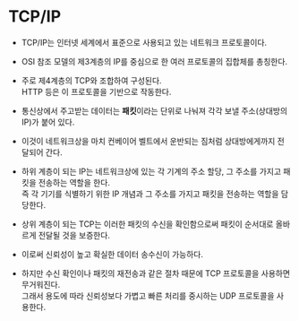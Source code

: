 # TCP/IP

* TCP/IP는 인터넷 세계에서 표준으로 사용되고 있는 네트워크 프로토콜이다.

* OSI 참조 모델의 제3계층의 IP를 중심으로 한 여러 프로토콜의 집합체를 총칭한다.

* 주로 제4계층의 TCP와 조합하여 구성된다. <br> HTTP 등은 이 프로토콜을 기반으로 작동한다.

* 통신상에서 주고받는 데이터는 <b>패킷</b>이라는 단위로 나눠져 각각 보낼 주소(상대방의 IP)가 붙어 있다.

* 이것이 네트워크상을 마치 컨베이어 벨트에서 운반되는 짐처럼 상대방에게까지 전달되어 간다.

* 하위 계층이 되는 IP는 네트워크상에 있는 각 기계의 주소 할당, 그 주소를 가지고 패킷을 전송하는 역할을 한다. <br> 즉 각 기기를 식별하기 위한 IP 개념과 그 주소를 가지고 패킷을 전송하는 역할을 담당한다.

* 상위 계층이 되는 TCP는 이러한 패킷의 수신을 확인함으로써 패킷이 순서대로 올바르게 전달될 것을 보증한다.

* 이로써 신뢰성이 높고 확실한 데이터 송수신이 가능하다.

* 하지만 수신 확인이나 패킷의 재전송과 같은 절차 때문에 TCP 프로토콜을 사용하면 무거워진다. <br> 그래서 용도에 따라 신뢰성보다 가볍고 빠른 처리를 중시하는 UDP 프로토콜을 사용한다.
